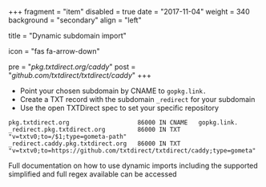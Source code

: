+++
fragment = "item"
disabled = true
date = "2017-11-04"
weight = 340
background = "secondary"
align = "left"

title = "Dynamic subdomain import"

icon = "fas fa-arrow-down"

pre = "*pkg.txtdirect.org/caddy*"
post = "*github.com/txtdirect/txtdirect/caddy*"
+++

* Point your chosen subdomain by CNAME to `gopkg.link.`
* Create a TXT record with the subdomain `_redirect` for your subdomain
* Use the open TXTDirect spec to set your specific repository

```text
pkg.txtdirect.org                   86000 IN CNAME   gopkg.link.
_redirect.pkg.txtdirect.org         86000 IN TXT     "v=txtv0;to=/$1;type=gometa-path"
_redirect.caddy.pkg.txtdirect.org   86000 IN TXT     "v=txtv0;to=https://github.com/txtdirect/txtdirect/caddy;type=gometa"
```

Full documentation on how to use dynamic imports including the supported simplified and full regex available can be accessed
